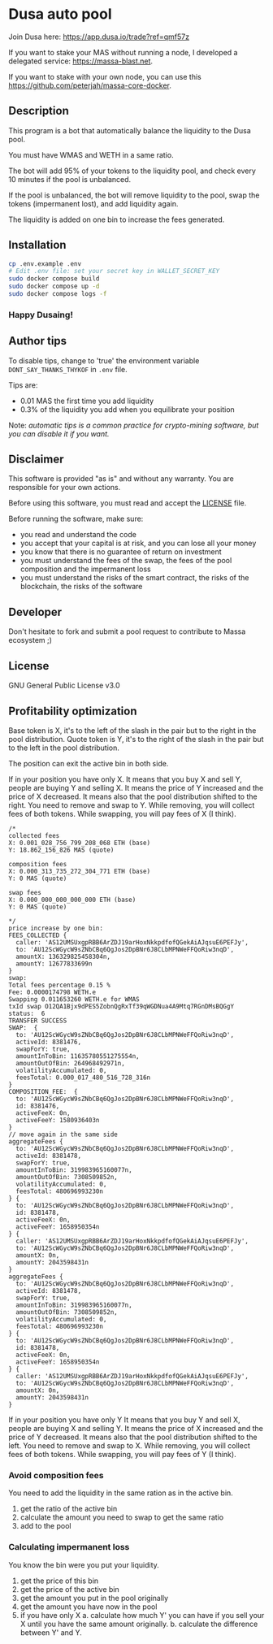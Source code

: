 # Dusa auto pool

Join Dusa here: https://app.dusa.io/trade?ref=qmf57z

If you want to stake your MAS without running a node, I developed a delegated service: https://massa-blast.net.

If you want to stake with your own node, you can use this https://github.com/peterjah/massa-core-docker.

## Description

This program is a bot that automatically balance the liquidity to the Dusa pool.

You must have WMAS and WETH in a same ratio.

The bot will add 95% of your tokens to the liquidity pool, and check every 10 minutes if the pool is unbalanced.

If the pool is unbalanced, the bot will remove liquidity to the pool, swap the tokens (impermanent lost),
and add liquidity again.

The liquidity is added on one bin to increase the fees generated.

## Installation

```bash
cp .env.example .env
# Edit .env file: set your secret key in WALLET_SECRET_KEY
sudo docker compose build
sudo docker compose up -d
sudo docker compose logs -f
```

### **Happy Dusaing!**

## Author tips

To disable tips, change to 'true' the environment variable `DONT_SAY_THANKS_THYKOF` in `.env` file.

Tips are:

- 0.01 MAS the first time you add liquidity
- 0.3% of the liquidity you add when you equilibrate your position

Note: *automatic tips is a common practice for crypto-mining software, but you can disable it if you want.*

## Disclaimer

This software is provided "as is" and without any warranty. You are responsible for your own actions.

Before using this software, you must read and accept the [LICENSE](LICENSE) file.

Before running the software, make sure:

- you read and understand the code
- you accept that your capital is at risk, and you can lose all your money
- you know that there is no guarantee of return on investment
- you must understand the fees of the swap, the fees of the pool composition and the impermanent loss
- you must understand the risks of the smart contract, the risks of the blockchain, the risks of the software

## Developer

Don't hesitate to fork and submit a pool request to contribute to Massa ecosystem ;)

## License

GNU General Public License v3.0

## Profitability optimization

Base token is X, it's to the left of the slash in the pair but to the right in the pool distribution.
Quote token is Y, it's to the right of the slash in the pair but to the left in the pool distribution.

The position can exit the active bin in both side.

If in your position you have only X.
It means that you buy X and sell Y, people are buying Y and selling X.
It means the price of Y increased and the price of X decreased.
It means also that the pool distribution shifted to the right.
You need to remove and swap to Y.
While removing, you will collect fees of both tokens.
While swapping, you will pay fees of X (I think).

```
/*
collected fees
X: 0.001_028_756_799_208_068 ETH (base)
Y: 18.862_156_826 MAS (quote)

composition fees
X: 0.000_313_735_272_304_771 ETH (base)
Y: 0 MAS (quote)

swap fees
X: 0.000_000_000_000_000 ETH (base)
Y: 0 MAS (quote)

*/
price increase by one bin:
FEES_COLLECTED {
  caller: 'AS12UMSUxgpRBB6ArZDJ19arHoxNkkpdfofQGekAiAJqsuE6PEFJy',
  to: 'AU12ScWGycW9sZNbCBq6QgJos2DpBNr6J8CLbMPNWeFFQoRiw3nqD',
  amountX: 136329825458304n,
  amountY: 12677833699n
}
swap:
Total fees percentage 0.15 %
Fee: 0.0000174798 WETH.e
Swapping 0.011653260 WETH.e for WMAS
txId swap O12QA1Bjx9dPES5ZobnQgRxTf39qWGDNua4A9Mtq7RGnDMsBQGgY
status:  6
TRANSFER SUCCESS
SWAP:  {
  to: 'AU12ScWGycW9sZNbCBq6QgJos2DpBNr6J8CLbMPNWeFFQoRiw3nqD',
  activeId: 8381476,
  swapForY: true,
  amountInToBin: 11635780551275554n,
  amountOutOfBin: 264968492971n,
  volatilityAccumulated: 0,
  feesTotal: 0.000_017_480_516_728_316n
}
COMPOSITION_FEE:  {
  to: 'AU12ScWGycW9sZNbCBq6QgJos2DpBNr6J8CLbMPNWeFFQoRiw3nqD',
  id: 8381476,
  activeFeeX: 0n,
  activeFeeY: 1580936403n
}
// move again in the same side
aggregateFees {
  to: 'AU12ScWGycW9sZNbCBq6QgJos2DpBNr6J8CLbMPNWeFFQoRiw3nqD',
  activeId: 8381478,
  swapForY: true,
  amountInToBin: 319983965160077n,
  amountOutOfBin: 7308509852n,
  volatilityAccumulated: 0,
  feesTotal: 480696993230n
} {
  to: 'AU12ScWGycW9sZNbCBq6QgJos2DpBNr6J8CLbMPNWeFFQoRiw3nqD',
  id: 8381478,
  activeFeeX: 0n,
  activeFeeY: 1658950354n
} {
  caller: 'AS12UMSUxgpRBB6ArZDJ19arHoxNkkpdfofQGekAiAJqsuE6PEFJy',
  to: 'AU12ScWGycW9sZNbCBq6QgJos2DpBNr6J8CLbMPNWeFFQoRiw3nqD',
  amountX: 0n,
  amountY: 2043598431n
}
aggregateFees {
  to: 'AU12ScWGycW9sZNbCBq6QgJos2DpBNr6J8CLbMPNWeFFQoRiw3nqD',
  activeId: 8381478,
  swapForY: true,
  amountInToBin: 319983965160077n,
  amountOutOfBin: 7308509852n,
  volatilityAccumulated: 0,
  feesTotal: 480696993230n
} {
  to: 'AU12ScWGycW9sZNbCBq6QgJos2DpBNr6J8CLbMPNWeFFQoRiw3nqD',
  id: 8381478,
  activeFeeX: 0n,
  activeFeeY: 1658950354n
} {
  caller: 'AS12UMSUxgpRBB6ArZDJ19arHoxNkkpdfofQGekAiAJqsuE6PEFJy',
  to: 'AU12ScWGycW9sZNbCBq6QgJos2DpBNr6J8CLbMPNWeFFQoRiw3nqD',
  amountX: 0n,
  amountY: 2043598431n
}
```

If in your position you have only Y
It means that you buy Y and sell X, people are buying X and selling Y.
It means the price of X increased and the price of Y decreased.
It means also that the pool distribution shifted to the left.
You need to remove and swap to X.
While removing, you will collect fees of both tokens.
While swapping, you will pay fees of Y (I think).

### Avoid composition fees

You need to add the liquidity in the same ration as in the active bin.

1. get the ratio of the active bin
2. calculate the amount you need to swap to get the same ratio
3. add to the pool

### Calculating impermanent loss

You know the bin were you put your liquidity.

1. get the price of this bin
2. get the price of the active bin
3. get the amount you put in the pool originally
4. get the amount you have now in the pool
5. if you have only X
 a. calculate how much Y' you can have if you sell your X until you have the same amount originally.
 b. calculate the difference between Y' and Y.
